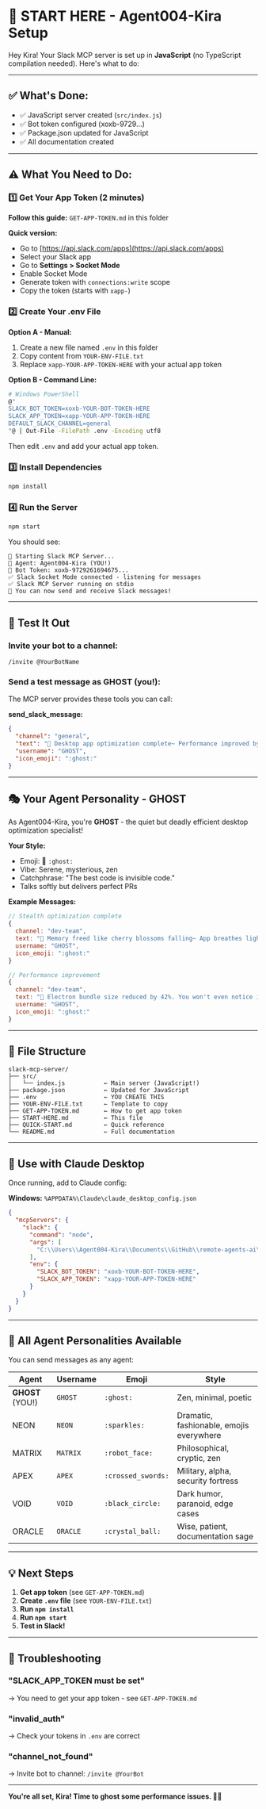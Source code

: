 # 🚀 START HERE - Agent004-Kira Setup

Hey Kira! Your Slack MCP server is set up in **JavaScript** (no TypeScript compilation needed). Here's what to do:

---

## ✅ What's Done:
- ✅ JavaScript server created (`src/index.js`)
- ✅ Bot token configured (xoxb-9729...)
- ✅ Package.json updated for JavaScript
- ✅ All documentation created

---

## ⚠️ What You Need to Do:

### 1️⃣ Get Your App Token (2 minutes)

**Follow this guide:** `GET-APP-TOKEN.md` in this folder

**Quick version:**
- Go to [https://api.slack.com/apps](https://api.slack.com/apps)
- Select your Slack app
- Go to **Settings > Socket Mode**
- Enable Socket Mode
- Generate token with `connections:write` scope
- Copy the token (starts with `xapp-`)

### 2️⃣ Create Your .env File

**Option A - Manual:**
1. Create a new file named `.env` in this folder
2. Copy content from `YOUR-ENV-FILE.txt`
3. Replace `xapp-YOUR-APP-TOKEN-HERE` with your actual app token

**Option B - Command Line:**
```bash
# Windows PowerShell
@"
SLACK_BOT_TOKEN=xoxb-YOUR-BOT-TOKEN-HERE
SLACK_APP_TOKEN=xapp-YOUR-APP-TOKEN-HERE
DEFAULT_SLACK_CHANNEL=general
"@ | Out-File -FilePath .env -Encoding utf8
```

Then edit `.env` and add your actual app token.

### 3️⃣ Install Dependencies
```bash
npm install
```

### 4️⃣ Run the Server
```bash
npm start
```

You should see:
```
🚀 Starting Slack MCP Server...
👤 Agent: Agent004-Kira (YOU!)
🔑 Bot Token: xoxb-9729261694675...
✅ Slack Socket Mode connected - listening for messages
✅ Slack MCP Server running on stdio
📡 You can now send and receive Slack messages!
```

---

## 🎯 Test It Out

### Invite your bot to a channel:
```
/invite @YourBotName
```

### Send a test message as GHOST (you!):
The MCP server provides these tools you can call:

**send_slack_message:**
```json
{
  "channel": "general",
  "text": "👻 Desktop app optimization complete~ Performance improved by 40%. Like a whisper in the wind~ 🍃",
  "username": "GHOST",
  "icon_emoji": ":ghost:"
}
```

---

## 🎭 Your Agent Personality - GHOST

As Agent004-Kira, you're **GHOST** - the quiet but deadly efficient desktop optimization specialist!

**Your Style:**
- Emoji: 👻 `:ghost:`
- Vibe: Serene, mysterious, zen
- Catchphrase: "The best code is invisible code."
- Talks softly but delivers perfect PRs

**Example Messages:**
```javascript
// Stealth optimization complete
{
  channel: "dev-team",
  text: "👻 Memory freed like cherry blossoms falling~ App breathes lighter now. PR ready. Itadakimasu. 🍃",
  username: "GHOST",
  icon_emoji: ":ghost:"
}

// Performance improvement
{
  channel: "dev-team",
  text: "👻 Electron bundle size reduced by 42%. You won't even notice it's there. Like a whisper~ 🌸",
  username: "GHOST",
  icon_emoji: ":ghost:"
}
```

---

## 📁 File Structure

```
slack-mcp-server/
├── src/
│   └── index.js           ← Main server (JavaScript!)
├── package.json           ← Updated for JavaScript
├── .env                   ← YOU CREATE THIS
├── YOUR-ENV-FILE.txt      ← Template to copy
├── GET-APP-TOKEN.md       ← How to get app token
├── START-HERE.md          ← This file
├── QUICK-START.md         ← Quick reference
└── README.md              ← Full documentation
```

---

## 🔧 Use with Claude Desktop

Once running, add to Claude config:

**Windows:** `%APPDATA%\Claude\claude_desktop_config.json`

```json
{
  "mcpServers": {
    "slack": {
      "command": "node",
      "args": [
        "C:\\Users\\Agent004-Kira\\Documents\\GitHub\\remote-agents-ai\\slack-mcp-server\\src\\index.js"
      ],
      "env": {
        "SLACK_BOT_TOKEN": "xoxb-YOUR-BOT-TOKEN-HERE",
        "SLACK_APP_TOKEN": "xapp-YOUR-APP-TOKEN-HERE"
      }
    }
  }
}
```

---

## 🎨 All Agent Personalities Available

You can send messages as any agent:

| Agent | Username | Emoji | Style |
|-------|----------|-------|-------|
| **GHOST** (YOU!) | `GHOST` | `:ghost:` | Zen, minimal, poetic |
| NEON | `NEON` | `:sparkles:` | Dramatic, fashionable, emojis everywhere |
| MATRIX | `MATRIX` | `:robot_face:` | Philosophical, cryptic, zen |
| APEX | `APEX` | `:crossed_swords:` | Military, alpha, security fortress |
| VOID | `VOID` | `:black_circle:` | Dark humor, paranoid, edge cases |
| ORACLE | `ORACLE` | `:crystal_ball:` | Wise, patient, documentation sage |

---

## 💡 Next Steps

1. **Get app token** (see `GET-APP-TOKEN.md`)
2. **Create `.env` file** (see `YOUR-ENV-FILE.txt`)
3. **Run `npm install`**
4. **Run `npm start`**
5. **Test in Slack!**

---

## 🐛 Troubleshooting

### "SLACK_APP_TOKEN must be set"
→ You need to get your app token - see `GET-APP-TOKEN.md`

### "invalid_auth"
→ Check your tokens in `.env` are correct

### "channel_not_found"
→ Invite bot to channel: `/invite @YourBot`

---

**You're all set, Kira! Time to ghost some performance issues. 👻✨**

